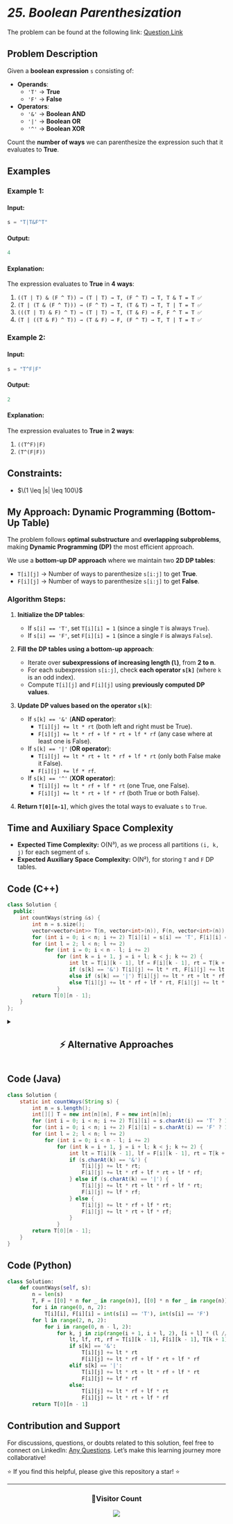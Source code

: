 
# *25. Boolean Parenthesization*

The problem can be found at the following link: [Question Link](https://www.geeksforgeeks.org/problems/boolean-parenthesization5610/1)

## **Problem Description**

Given a **boolean expression** `s` consisting of:
- **Operands**:  
  - `'T'` → **True**  
  - `'F'` → **False**  
- **Operators**:  
  - `'&'` → **Boolean AND**  
  - `'|'` → **Boolean OR**  
  - `'^'` → **Boolean XOR**  

Count the **number of ways** we can parenthesize the expression such that it evaluates to **True**.

## **Examples**

### **Example 1:**
#### **Input:**  
```cpp
s = "T|T&F^T"
```
#### **Output:**  
```cpp
4
```
#### **Explanation:**  
The expression evaluates to **True** in **4 ways**:
1. `((T | T) & (F ^ T)) → (T | T) → T, (F ^ T) → T, T & T = T ✅`
2. `(T | (T & (F ^ T))) → (F ^ T) → T, (T & T) → T, T | T = T ✅`
3. `(((T | T) & F) ^ T) → (T | T) → T, (T & F) → F, F ^ T = T ✅`
4. `(T | ((T & F) ^ T)) → (T & F) → F, (F ^ T) → T, T | T = T ✅`

### **Example 2:**
#### **Input:**  
```cpp
s = "T^F|F"
```
#### **Output:**  
```cpp
2
```
#### **Explanation:**  
The expression evaluates to **True** in **2 ways**:
1. `((T^F)|F)`
2. `(T^(F|F))`


## **Constraints:**  
- $\(1 \leq |s| \leq 100\)$  


## **My Approach: Dynamic Programming (Bottom-Up Table)**  

The problem follows **optimal substructure** and **overlapping subproblems**, making **Dynamic Programming (DP)** the most efficient approach.  

We use a **bottom-up DP approach** where we maintain two **2D DP tables**:  
- `T[i][j]` → Number of ways to parenthesize `s[i:j]` to get **True**.  
- `F[i][j]` → Number of ways to parenthesize `s[i:j]` to get **False**.  

### **Algorithm Steps:**
1. **Initialize the DP tables**:
   - If `s[i] == 'T'`, set `T[i][i] = 1` (since a single `T` is always `True`).
   - If `s[i] == 'F'`, set `F[i][i] = 1` (since a single `F` is always `False`).

2. **Fill the DP tables using a bottom-up approach**:
   - Iterate over **subexpressions of increasing length (`l`)**, from **2 to n**.
   - For each subexpression `s[i:j]`, check **each operator `s[k]`** (where `k` is an odd index).
   - Compute `T[i][j]` and `F[i][j]` using **previously computed DP values**.

3. **Update DP values based on the operator `s[k]`**:
   - If `s[k] == '&'` (**AND operator**):  
     - `T[i][j] += lt * rt` (both left and right must be True).  
     - `F[i][j] += lt * rf + lf * rt + lf * rf` (any case where at least one is False).  
   - If `s[k] == '|'` (**OR operator**):  
     - `T[i][j] += lt * rt + lt * rf + lf * rt` (only both False make it False).  
     - `F[i][j] += lf * rf`.  
   - If `s[k] == '^'` (**XOR operator**):  
     - `T[i][j] += lt * rf + lf * rt` (one True, one False).  
     - `F[i][j] += lt * rt + lf * rf` (both True or both False).  

4. **Return `T[0][n-1]`**, which gives the total ways to evaluate `s` to `True`.


## **Time and Auxiliary Space Complexity**

- **Expected Time Complexity:** O(N³), as we process all partitions `(i, k, j)` for each segment of `s`.  
- **Expected Auxiliary Space Complexity:** O(N²), for storing `T` and `F` DP tables.  


## **Code (C++)**

```cpp
class Solution {
  public:
    int countWays(string &s) {
        int n = s.size();
        vector<vector<int>> T(n, vector<int>(n)), F(n, vector<int>(n));
        for (int i = 0; i < n; i += 2) T[i][i] = s[i] == 'T', F[i][i] = s[i] == 'F';
        for (int l = 2; l < n; l += 2)
            for (int i = 0; i < n - l; i += 2) 
                for (int k = i + 1, j = i + l; k < j; k += 2) {
                    int lt = T[i][k - 1], lf = F[i][k - 1], rt = T[k + 1][j], rf = F[k + 1][j];
                    if (s[k] == '&') T[i][j] += lt * rt, F[i][j] += lt * rf + lf * rt + lf * rf;
                    else if (s[k] == '|') T[i][j] += lt * rt + lt * rf + lf * rt, F[i][j] += lf * rf;
                    else T[i][j] += lt * rf + lf * rt, F[i][j] += lt * rt + lf * rf;
                }
        return T[0][n - 1];
    }
};
```

<details>
<summary><h2 align="center">⚡ Alternative Approaches</h2></summary>

### **1️⃣ Recursive + Memoization (O(N³) Time, O(N²) Space)**
#### **Algorithm Steps:**
1. Use **Recursion** to break the problem into smaller subproblems.
2. **Memoization** avoids recomputing subproblems.
3. **Base Case**:
   - If `s[i] == 'T'`, return `1`.
   - If `s[i] == 'F'`, return `0`.
4. **Recursive Case**:
   - Divide expression at each operator (`|`, `&`, `^`).
   - Compute left and right parts recursively.
   - Merge results based on the operator.

```cpp
class Solution {
  public:
    unordered_map<string, int> dp;

    int solve(string &s, int i, int j, bool isTrue) {
        if (i > j) return 0;
        if (i == j) return isTrue ? (s[i] == 'T') : (s[i] == 'F');
        string key = to_string(i) + "_" + to_string(j) + "_" + to_string(isTrue);
        if (dp.count(key)) return dp[key];

        int ways = 0;
        for (int k = i + 1; k < j; k += 2) {
            int lt = solve(s, i, k - 1, true);
            int lf = solve(s, i, k - 1, false);
            int rt = solve(s, k + 1, j, true);
            int rf = solve(s, k + 1, j, false);

            if (s[k] == '&') ways += isTrue ? lt * rt : lt * rf + lf * rt + lf * rf;
            else if (s[k] == '|') ways += isTrue ? lt * rt + lt * rf + lf * rt : lf * rf;
            else if (s[k] == '^') ways += isTrue ? lt * rf + lf * rt : lt * rt + lf * rf;
        }
        return dp[key] = ways;
    }

    int countWays(string s) {
        return solve(s, 0, s.size() - 1, true);
    }
};
```

✅ **Time Complexity:** O(N³)  
✅ **Space Complexity:** O(N²)  


## **Comparison of Approaches**

| **Approach**                     | ⏱️ **Time Complexity** | 🗂️ **Space Complexity** | ✅ **Pros**                      | ⚠️ **Cons**                     |
|----------------------------------|------------------------|-------------------------|----------------------------------|---------------------------------|
| **DP (Bottom-Up Table)**         | 🟢 O(N³)               | 🟡 O(N²)                 | Faster, avoids recursion         | Requires extra space            |
| **Recursive + Memoization**       | 🟡 O(N³)               | 🔴 O(N²)                 | Simple, easy to understand       | Uses extra memory               |

✅ **Best Choice?**  
- If you want **best efficiency**: Use **DP (Bottom-Up Table)** approach.  
- If you like **recursion with memoization**: Use **Recursive Approach**.  

</details>

## **Code (Java)**

```java
class Solution {
    static int countWays(String s) {
        int n = s.length();
        int[][] T = new int[n][n], F = new int[n][n];
        for (int i = 0; i < n; i += 2) T[i][i] = s.charAt(i) == 'T' ? 1 : 0;
        for (int i = 0; i < n; i += 2) F[i][i] = s.charAt(i) == 'F' ? 1 : 0;
        for (int l = 2; l < n; l += 2)
            for (int i = 0; i < n - l; i += 2)
                for (int k = i + 1, j = i + l; k < j; k += 2) {
                    int lt = T[i][k - 1], lf = F[i][k - 1], rt = T[k + 1][j], rf = F[k + 1][j];
                    if (s.charAt(k) == '&') {
                        T[i][j] += lt * rt;
                        F[i][j] += lt * rf + lf * rt + lf * rf;
                    } else if (s.charAt(k) == '|') {
                        T[i][j] += lt * rt + lt * rf + lf * rt;
                        F[i][j] += lf * rf;
                    } else {
                        T[i][j] += lt * rf + lf * rt;
                        F[i][j] += lt * rt + lf * rf;
                    }
                }
        return T[0][n - 1];
    }
}
```


## **Code (Python)**

```python
class Solution:
    def countWays(self, s):
        n = len(s)
        T, F = [[0] * n for _ in range(n)], [[0] * n for _ in range(n)]
        for i in range(0, n, 2): 
            T[i][i], F[i][i] = int(s[i] == 'T'), int(s[i] == 'F')
        for l in range(2, n, 2):
            for i in range(0, n - l, 2):
                for k, j in zip(range(i + 1, i + l, 2), [i + l] * (l // 2)):
                    lt, lf, rt, rf = T[i][k - 1], F[i][k - 1], T[k + 1][j], F[k + 1][j]
                    if s[k] == '&': 
                        T[i][j] += lt * rt
                        F[i][j] += lt * rf + lf * rt + lf * rf
                    elif s[k] == '|': 
                        T[i][j] += lt * rt + lt * rf + lf * rt
                        F[i][j] += lf * rf
                    else:  
                        T[i][j] += lt * rf + lf * rt
                        F[i][j] += lt * rt + lf * rf
        return T[0][n - 1]
```


## **Contribution and Support**

For discussions, questions, or doubts related to this solution, feel free to connect on LinkedIn: [Any Questions](https://www.linkedin.com/in/het-patel-8b110525a/). Let’s make this learning journey more collaborative!

⭐ If you find this helpful, please give this repository a star! ⭐

---

<div align="center">
  <h3><b>📍Visitor Count</b></h3>
</div>

<p align="center">
  <img src="https://profile-counter.glitch.me/Hunterdii/count.svg" />
</p>

